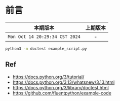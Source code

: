 # 前言

|本期版本|上期版本 
|:---:|:---:
`Mon Oct 14 20:29:34 CST 2024` | -

```bash
python3 -m doctest example_script.py
```

## Ref

* <https://docs.python.org/3/tutorial/>
* <https://docs.python.org/3.13/whatsnew/3.13.html>
* <https://docs.python.org/3/library/doctest.html>
* <https://github.com/fluentpython/example-code>